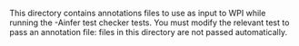 This directory contains annotations files to use as input to WPI while running
the -Ainfer test checker tests. You must modify the relevant test to pass an annotation
file: files in this directory are not passed automatically.
